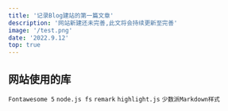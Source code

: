 ```yaml
---
title: '记录Blog建站的第一篇文章'
description: '网站新建还未完善,此文将会持续更新至完善'
image: '/test.png'
date: '2022.9.12'
top: true
---
```

## 网站使用的库

`Fontawesome 5` `node.js fs` `remark`   `highlight.js` `少数派Markdown样式`